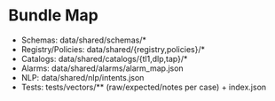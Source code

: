# Bundle Map
- Schemas: data/shared/schemas/*
- Registry/Policies: data/shared/{registry,policies}/*
- Catalogs: data/shared/catalogs/{tl1,dlp,tap}/*
- Alarms: data/shared/alarms/alarm_map.json
- NLP: data/shared/nlp/intents.json
- Tests: tests/vectors/** (raw/expected/notes per case) + index.json
